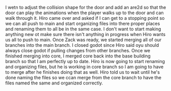 I wetn to adjust the collision shape for the door and add an are2d so that the door can play the animations when the player walks up to the door and can walk through it. Hiro came over and asked if I can get to a stopping point so we can all push to main and start organizing files into there proper places and renaming them to all be in the same case. I don't want to start making anything new ot make sure there isn't anything in progress when Hiro wants us all to push to main. Once Zack was ready, we started merging all of our branches into the main branch. I closed godot since Hiro said oyu should always close godot if pulling changes from other branches. Once we finished merging into core, I merged core back into the base building branch so that I am perfectly up to date. Hiro is now going to start renaming and organizing files, but he is working in core branch so I am going to have to merge after he finishes doing that as well. Hiro told us to wait until he's done naming the files so we ccan merge from the core branch to have the files named the same and organized correctly. 

